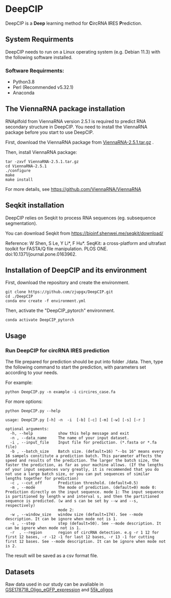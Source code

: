 # DeepCIP
DeepCIP is a **Deep** learning method for **C**ircRNA **I**RES **P**rediction.

## System Requirments
DeepCIP needs to run on a Linux operating system (e.g. Debian 11.3) with the following software installed.
### Software Requirments:
* Python3.8
* Perl (Recommended v5.32.1)
* Anaconda


## The ViennaRNA package installation
RNAplfold from ViennaRNA version 2.5.1 is required to predict RNA secondary structure in DeepCIP. You need to install the ViennaRNA package before you start to use DeepCIP.

First, download the ViennaRNA package from [ViennaRNA-2.5.1.tar.gz](https://www.tbi.univie.ac.at/RNA/download/sourcecode/2_5_x/ViennaRNA-2.5.1.tar.gz) .

Then, install ViennaRNA package:
```
tar -zxvf ViennaRNA-2.5.1.tar.gz
cd ViennaRNA-2.5.1
./configure
make
make install
```
For more details, see https://github.com/ViennaRNA/ViennaRNA

## Seqkit installation
DeepCIP relies on Seqkit to process RNA sequences (eg. subsequence segmentation).

You can download Seqkit from https://bioinf.shenwei.me/seqkit/download/

Reference: W Shen, S Le, Y Li*, F Hu*. SeqKit: a cross-platform and ultrafast toolkit for FASTA/Q file manipulation. PLOS ONE. doi:10.1371/journal.pone.0163962.

## Installation of DeepCIP and its environment
First, download the repository and create the environment.
```
git clone https://github.com/zjupgx/DeepCIP.git
cd ./DeepCIP
conda env create -f environment.yml
```
Then, activate the "DeepCIP_pytorch" environment.
```
conda activate DeepCIP_pytorch
```

## Usage
### Run DeepCIP for circRNA IRES prediction
The file prepared for prediction should be put into folder ./data. 
Then, type the following command to start the prediction, with parameters set according to your needs.

For example:
```
python DeepCIP.py -n example -i circires_case.fa
```
For more options:
```
python DeepCIP.py --help
```
```
usage: DeepCIP.py [-h] -n  -i  [-b] [-c] [-m] [-w] [-s] [-r ]

optional arguments:
  -h, --help           show this help message and exit
  -n , --data_name     The name of your input dataset.
  -i , --input_file    Input file for prediction. (*.fasta or *.fa file)
  -b , --batch_size    Batch size. (default=16) "--bs 16" means every 16 sampels constitute a prediction batch. This parameter affects the speed and results of the prediction. The larger the batch size, the faster the prediction, as far as your machine allows. (If the lengths of your input sequences vary greatly, it is recommended that you do not use a large batch size, or you can put sequences of similar lengths together for prediction)
  -c , --cut_off       Prediction threshold. (default=0.5)
  -m , --mode          The mode of prediction. (default=0) mode 0: Prediction directly on the input sequence. mode 1: The input sequence is partitioned by length w and interval s, and then the partitioned sequence is predicted. (w and s can be set by --w and --s, respectively)
                       mode 2:
  -w , --window_size   window size (default=174). See --mode description. It can be ignore when mode not is 1.
  -s , --step          step (default=50). See --mode description. It can be ignore when mode not is 1.
  -r  , --region       region of circRNA detection. e.g -r 1 12 for first 12 bases, -r -12 -1 for last 12 bases, -r 13 -1 for cutting first 12 bases. See --mode description. It can be ignore when mode not is 2.
  ```

The result will be saved as a csv format file.

## Datasets
Raw data used in our study can be avaliable in [GSE178718_Oligo_eGFP_expression](https://www.ncbi.nlm.nih.gov/geo/download/?acc=GSE178718&format=file&file=GSE178718%5FOligo%5FeGFP%5Fexpression%2Exlsx) and [55k_oligos](https://bitbucket.org/alexeyg-com/irespredictor/src/v2/data/)
